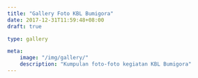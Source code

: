 ```yaml
---
title: "Gallery Foto KBL Bumigora"
date: 2017-12-31T11:59:48+08:00
draft: true

type: gallery

meta:
    image: "/img/gallery/"
    description: "Kumpulan foto-foto kegiatan KBL Bumigora"
---
```


<!-- Tambahkan Gallery Foto di sini 

Contoh kode:

![Workshop KBL](/img/gallery/workshop-kbl.jpg)

![Seminar KBL](http://stmikbumigora.ac.id/img/gallery/workshop-kbl.jpg)

Contoh yang lain bisa diliha di gallery yang sudah terbit

-->